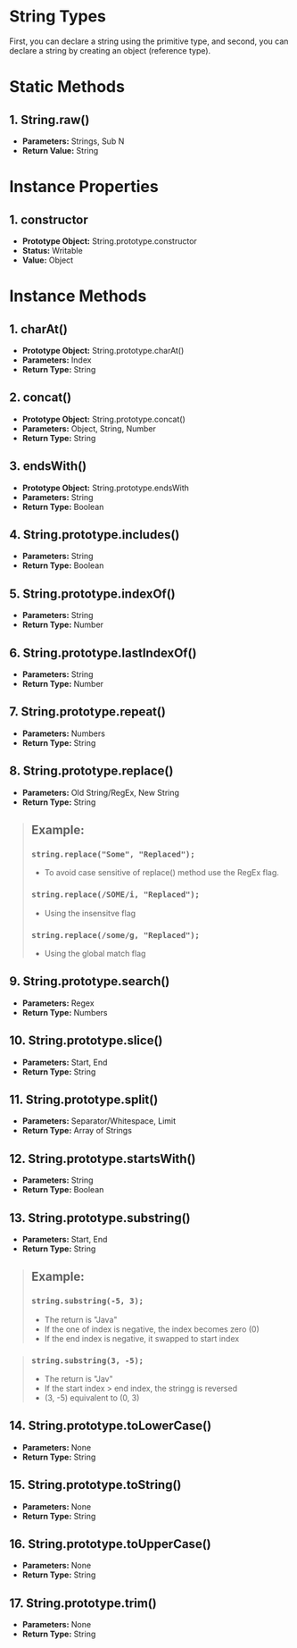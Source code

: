 # String Types

First, you can declare a string using the primitive type, and second, you can declare a string by creating an object (reference type).

# Static Methods
## 1. String.raw()

- **Parameters:** Strings, Sub N
- **Return Value:** String


# Instance Properties
## 1. constructor

- **Prototype Object:** String.prototype.constructor
- **Status:** Writable
- **Value:** Object


# Instance Methods
## 1. charAt()

- **Prototype Object:** String.prototype.charAt()
- **Parameters:** Index
- **Return Type:** String


## 2. concat()

- **Prototype Object:**  String.prototype.concat()
- **Parameters:** Object, String, Number
- **Return Type:** String


## 3. endsWith()

- **Prototype Object:** String.prototype.endsWith
- **Parameters:** String
- **Return Type:** Boolean 


## 4. String.prototype.includes()

- **Parameters:** String
- **Return Type:** Boolean


## 5. String.prototype.indexOf()

- **Parameters:** String
- **Return Type:** Number


## 6. String.prototype.lastIndexOf()

- **Parameters:** String
- **Return Type:** Number


## 7. String.prototype.repeat()

- **Parameters:** Numbers
- **Return Type:** String


## 8. String.prototype.replace()

- **Parameters:** Old String/RegEx, New String
- **Return Type:** String

> ## Example:
> ### `string.replace("Some", "Replaced");`
> - To avoid case sensitive of replace() method use the RegEx flag.
> ### `string.replace(/SOME/i, "Replaced");`
> - Using the insensitve flag
> ### `string.replace(/some/g, "Replaced");`
> - Using the global match flag

## 9. String.prototype.search()

- **Parameters:** Regex
- **Return Type:** Numbers

## 10. String.prototype.slice()

- **Parameters:** Start, End
- **Return Type:** String

## 11. String.prototype.split()

- **Parameters:** Separator/Whitespace, Limit
- **Return Type:** Array of Strings

## 12. String.prototype.startsWith()

- **Parameters:** String
- **Return Type:** Boolean 

## 13. String.prototype.substring()

- **Parameters:** Start, End
- **Return Type:** String

> ## Example:
> ### `string.substring(-5, 3);`
> - The return is \"Java\"
> - If the one of index is negative, the index becomes zero (0)
> - If the end index is negative, it swapped to start index

> ### `string.substring(3, -5);`
> - The return is "Jav"
> - If the start index > end index, the stringg is reversed
> - (3, -5) equivalent to (0, 3)

## 14. String.prototype.toLowerCase()	

- **Parameters:** None
- **Return Type:** String

## 15. String.prototype.toString()

- **Parameters:** None
- **Return Type:** String

## 16. String.prototype.toUpperCase()

- **Parameters:** None
- **Return Type:** String

## 17. String.prototype.trim()
- **Parameters:** None
- **Return Type:** String